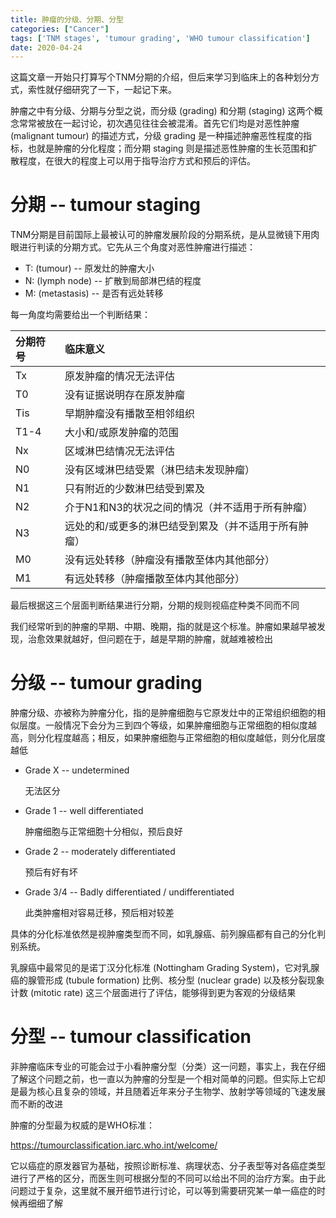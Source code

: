 ```yaml
---
title: 肿瘤的分级、分期、分型
categories: ["Cancer"]
tags: ['TNM stages', 'tumour grading', 'WHO tumour classification']
date: 2020-04-24
---
```


这篇文章一开始只打算写个TNM分期的介绍，但后来学习到临床上的各种划分方式，索性就仔细研究了一下，一起记下来。

肿瘤之中有分级、分期与分型之说，而分级 (grading) 和分期 (staging)  这两个概念常常被放在一起讨论，初次遇见往往会被混淆。首先它们均是对恶性肿瘤 (malignant tumour) 的描述方式，分级 grading 是一种描述肿瘤恶性程度的指标，也就是肿瘤的分化程度；而分期 staging 则是描述恶性肿瘤的生长范围和扩散程度，在很大的程度上可以用于指导治疗方式和预后的评估。

<!--more-->

# 分期 -- tumour staging

TNM分期是目前国际上最被认可的肿瘤发展阶段的分期系统，是从显微镜下用肉眼进行判读的分期方式。它先从三个角度对恶性肿瘤进行描述：

- T: (tumour)  -- 原发灶的肿瘤大小
- N: (lymph node) -- 扩散到局部淋巴结的程度
- M: (metastasis) -- 是否有远处转移

每一角度均需要给出一个判断结果：

| 分期符号 | 临床意义                                              |
| :------- | :---------------------------------------------------- |
| Tx       | 原发肿瘤的情况无法评估                                |
| T0       | 没有证据说明存在原发肿瘤                              |
| Tis      | 早期肿瘤没有播散至相邻组织                            |
| T1-4     | 大小和/或原发肿瘤的范围                               |
| Nx       | 区域淋巴结情况无法评估                                |
| N0       | 没有区域淋巴结受累（淋巴结未发现肿瘤）                |
| N1       | 只有附近的少数淋巴结受到累及                          |
| N2       | 介于N1和N3的状况之间的情况（并不适用于所有肿瘤）      |
| N3       | 远处的和/或更多的淋巴结受到累及（并不适用于所有肿瘤） |
| M0       | 没有远处转移（肿瘤没有播散至体内其他部分）            |
| M1       | 有远处转移（肿瘤播散至体内其他部分）                  |

最后根据这三个层面判断结果进行分期，分期的规则视癌症种类不同而不同

我们经常听到的肿瘤的早期、中期、晚期，指的就是这个标准。肿瘤如果越早被发现，治愈效果就越好，但问题在于，越是早期的肿瘤，就越难被检出

# 分级 -- tumour grading

肿瘤分级、亦被称为肿瘤分化，指的是肿瘤细胞与它原发灶中的正常组织细胞的相似层度。一般情况下会分为三到四个等级，如果肿瘤细胞与正常细胞的相似度越高，则分化程度越高；相反，如果肿瘤细胞与正常细胞的相似度越低，则分化层度越低

- Grade X -- undetermined

  无法区分

- Grade 1 -- well differentiated

  肿瘤细胞与正常细胞十分相似，预后良好

- Grade 2 -- moderately differentiated

  预后有好有坏

- Grade 3/4 -- Badly differentiated / undifferentiated

  此类肿瘤相对容易迁移，预后相对较差

具体的分化标准依然是视肿瘤类型而不同，如乳腺癌、前列腺癌都有自己的分化判别系统。

乳腺癌中最常见的是诺丁汉分化标准 (Nottingham Grading System)，它对乳腺癌的腺管形成 (tubule formation) 比例、核分型 (nuclear grade) 以及核分裂现象计数 (mitotic rate) 这三个层面进行了评估，能够得到更为客观的分级结果

# 分型 -- tumour classification

非肿瘤临床专业的可能会过于小看肿瘤分型（分类）这一问题，事实上，我在仔细了解这个问题之前，也一直以为肿瘤的分型是一个相对简单的问题。但实际上它却是最为核心且复杂的领域，并且随着近年来分子生物学、放射学等领域的飞速发展而不断的改进

肿瘤的分型最为权威的是WHO标准：

https://tumourclassification.iarc.who.int/welcome/

它以癌症的原发器官为基础，按照诊断标准、病理状态、分子表型等对各癌症类型进行了严格的区分，而医生则可根据分型的不同可以给出不同的治疗方案。由于此问题过于复杂，这里就不展开细节进行讨论，可以等到需要研究某一单一癌症的时候再细细了解



